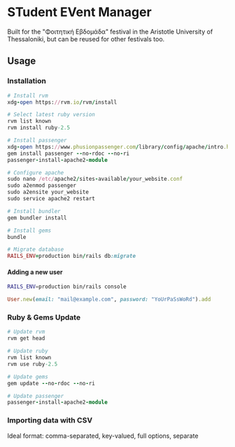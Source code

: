 # STudent EVent Manager

Built for the "Φοιτητική Εβδομάδα" festival in the Aristotle University of Thessaloniki, but can be reused for other festivals too.

## Usage
### Installation
```ruby
# Install rvm
xdg-open https://rvm.io/rvm/install

# Select latest ruby version
rvm list known
rvm install ruby-2.5

# Install passenger
xdg-open https://www.phusionpassenger.com/library/config/apache/intro.html
gem install passenger --no-rdoc --no-ri
passenger-install-apache2-module

# Configure apache
sudo nano /etc/apache2/sites-available/your_website.conf
sudo a2enmod passenger
sudo a2ensite your_website
sudo service apache2 restart

# Install bundler
gem bundler install

# Install gems
bundle

# Migrate database
RAILS_ENV=production bin/rails db:migrate
```

#### Adding a new user
```bash
RAILS_ENV=production bin/rails console
```

```ruby
User.new(email: "mail@example.com", password: "YoUrPaSsWoRd").add
```
### Ruby & Gems Update
```ruby
# Update rvm
rvm get head

# Update ruby
rvm list known
rvm use ruby-2.5

# Update gems
gem update --no-rdoc --no-ri

# Update passenger
passenger-install-apache2-module
```
### Importing data with CSV
Ideal format: comma-separated, key-valued, full options, separate
